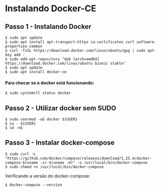 # Instalando Docker-CE


## Passo 1 - Instalando Docker

	$ sudo apt update
	$ sudo apt install apt-transport-https ca-certificates curl software-properties-common
	$ curl -fsSL https://download.docker.com/linux/ubuntu/gpg | sudo apt-key add -
	$ sudo add-apt-repository "deb [arch=amd64] https://download.docker.com/linux/ubuntu bionic stable"
	$ sudo apt update
	$ sudo apt install docker-ce

#### Para checar se o docker está funcionando:

	$ sudo systemctl status docker


## Passo 2 - Utilizar docker sem SUDO

	$ sudo usermod -aG docker ${USER}
	$ su - ${USER}
	$ id -nG

## Passo 3 - Instalar docker-compose

	$ sudo curl -L "https://github.com/docker/compose/releases/download/1.25.4/docker-compose-$(uname -s)-$(uname -m)" -o /usr/local/bin/docker-compose
	$ sudo chmod +x /usr/local/bin/docker-compose

Verificando a versão do docker-compose:

	$ docker-compose --version